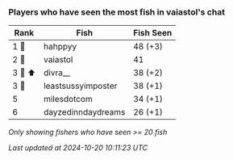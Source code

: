 ### Players who have seen the most fish in vaiastol's chat
| Rank | Fish | Fish Seen |
|------|--------|-----------|
| 1 🥇  | hahppyy  | 48 (+3) |
| 2 🥈  | vaiastol  | 41 |
| 3 🥉 ⬆ | divra__  | 38 (+2) |
| 3 🥉  | leastsussyimposter  | 38 (+1) |
| 5  | milesdotcom  | 34 (+1) |
| 6  | dayzedinndaydreams  | 26 (+1) |

_Only showing fishers who have seen >= 20 fish_

_Last updated at 2024-10-20 10:11:23 UTC_